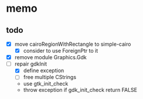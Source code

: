 memo
====

todo
----

* [x] move cairoRegionWithRectangle to simple-cairo
	+ [x] consider to use ForeignPtr to it
* [x] remove module Graphics.Gdk
* [ ] repair gdkInit
	+ [x] define exception
	+ [ ] free multiple CStrings
	+ use gtk\_init\_check
	+ throw exception if gdk\_init\_check return FALSE
